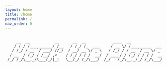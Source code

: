 ```yaml
---
layout: home
title: /home
permalink: /
nav_order: 0
---
```


<div style="font-family: monospace; white-space: pre-wrap; text-align: center; font-size: 12px; line-height: 1.2;">
<pre style="margin: 0;">
     __  __           __      __  __            ____  __                 __
    / / / /___ ______/ /__   / /_/ /_  ___     / __ \/ /___ _____  ___  / /_
   / /_/ / __ `/ ___/ //_/  / __/ __ \/ _ \   / /_/ / / __ `/ __ \/ _ \/ __/
  / __  / /_/ / /__/ ,<    / /_/ / / /  __/  / ____/ / /_/ / / / /  __/ /_  
 /_/ /_/\__,_/\___/_/|_|   \__/_/ /_/\___/  /_/   /_/\__,_/_/ /_/\___/\__/  

</pre>
</div>

